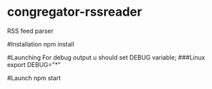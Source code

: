 congregator-rssreader
=====================

RSS feed parser

#Installation
npm install

#Launching
For debug output u should set DEBUG variable;
###Linux
export DEBUG="*"

#Launch
npm start
